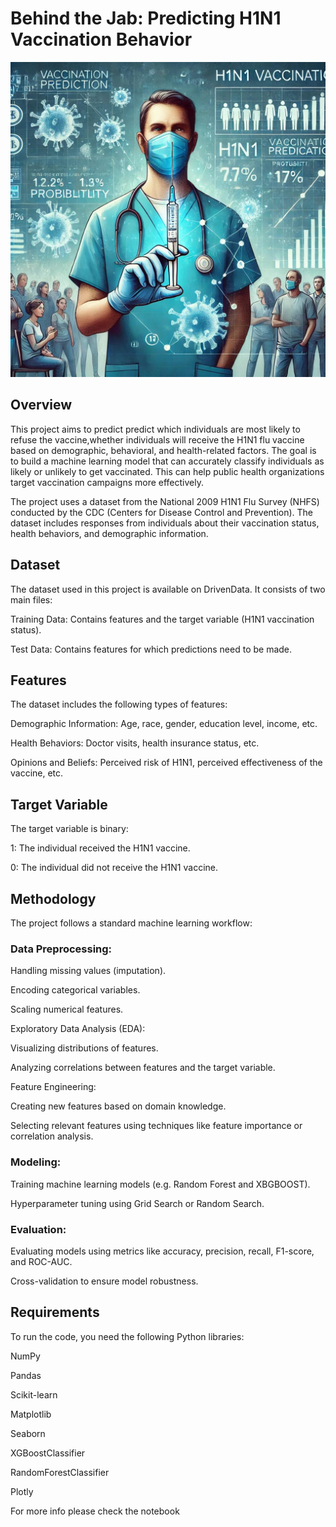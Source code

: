 # Behind the Jab: Predicting H1N1 Vaccination Behavior

![H1N1 Vaccination Behavior](https://github.com/Day-hue/Phase-3-project/blob/main/Data/H1N1_vaccination_behavior.jpg)

## Overview
This project aims to predict  predict which individuals are most likely to refuse the vaccine,whether individuals will receive the H1N1 flu vaccine based on demographic, behavioral, and health-related factors. The goal is to build a machine learning model that can accurately classify individuals as likely or unlikely to get vaccinated. This can help public health organizations target vaccination campaigns more effectively.

The project uses a dataset from the National 2009 H1N1 Flu Survey (NHFS) conducted by the CDC (Centers for Disease Control and Prevention). The dataset includes responses from individuals about their vaccination status, health behaviors, and demographic information.

## Dataset
The dataset used in this project is available on DrivenData. It consists of two main files:

Training Data: Contains features and the target variable (H1N1 vaccination status).

Test Data: Contains features for which predictions need to be made.

## Features
The dataset includes the following types of features:

Demographic Information: Age, race, gender, education level, income, etc.

Health Behaviors: Doctor visits, health insurance status, etc.

Opinions and Beliefs: Perceived risk of H1N1, perceived effectiveness of the vaccine, etc.

## Target Variable
The target variable is binary:

1: The individual received the H1N1 vaccine.

0: The individual did not receive the H1N1 vaccine.

## Methodology
The project follows a standard machine learning workflow:

### Data Preprocessing:

Handling missing values (imputation).

Encoding categorical variables.

Scaling numerical features.

Exploratory Data Analysis (EDA):

Visualizing distributions of features.

Analyzing correlations between features and the target variable.

Feature Engineering:

Creating new features based on domain knowledge.

Selecting relevant features using techniques like feature importance or correlation analysis.

### Modeling:

Training machine learning models (e.g.  Random Forest and XBGBOOST).

Hyperparameter tuning using Grid Search or Random Search.

### Evaluation:

Evaluating models using metrics like accuracy, precision, recall, F1-score, and ROC-AUC.

Cross-validation to ensure model robustness.


## Requirements
To run the code, you need the following Python libraries:

NumPy

Pandas

Scikit-learn

Matplotlib

Seaborn

XGBoostClassifier 

RandomForestClassifier

Plotly

For more info please check the notebook  
